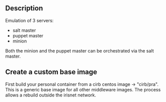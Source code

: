 ## Description

Emulation of 3 servers:
  * salt master
  * puppet master
  * minion

Both the minion and the puppet master can be orchestrated via the salt master.

## Create a custom base image

First build your personal container from a cirb centos image -> "cirb/pra".
This is a generic base image for all other middleware images.
The process allows a rebuild outside the irisnet network.

